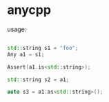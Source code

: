 # anycpp

usage:
```cpp

std::string s1 = "foo";
Any a1 = s1;

Assert(a1.is<std::string>);

std::string s2 = a1;

auto s3 = a1.as<std::string>();

```
